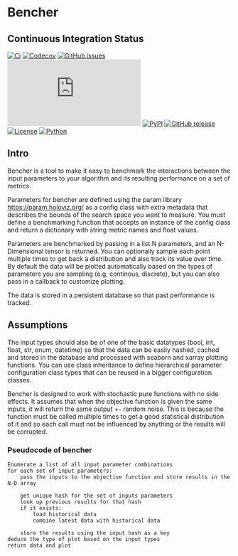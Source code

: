 # Bencher

## Continuous Integration Status

[![Ci](https://github.com/dyson-ai/bencher/actions/workflows/ci.yml/badge.svg?branch=main)](https://github.com/dyson-ai/bencher/actions/workflows/ci.yml?query=branch%3Amain)
[![Codecov](https://codecov.io/gh/blooop/bencher/branch/main/graph/badge.svg?token=AVFC5D5Z43)](https://codecov.io/gh/blooop/bencher)
[![GitHub issues](https://img.shields.io/github/issues/dyson-ai/bencher.svg)](https://GitHub.com/dyson-ai/bencher/issues/)
[![GitHub pull-requests merged](https://badgen.net/github/merged-prs/dyson-ai/bencher.js)](https://github.com/dyson-ai/bencher/pulls?q=is%3Amerged)
[![PyPI](https://img.shields.io/pypi/v/holobench)](https://pypi.org/project/holobench/)
[![GitHub release](https://img.shields.io/github/release/dyson-ai/bencher.svg)](https://GitHub.com/dyson-ai/bencher/releases/)
[![License](https://img.shields.io/pypi/l/bencher)](https://opensource.org/license/mit/)
[![Python](https://img.shields.io/badge/python-3.10%20%7C%203.11-blue)](https://www.python.org/downloads/release/python-310/)


## Intro

Bencher is a tool to make it easy to benchmark the interactions between the input parameters to your algorithm and its resulting performance on a set of metrics.

Parameters for bencher are defined using the param library https://param.holoviz.org/ as a config class with extra metadata that describes the bounds of the search space you want to measure.  You must define a benchmarking function that accepts an instance of the config class and return a dictionary with string metric names and float values.

Parameters are benchmarked by passing in a list N parameters, and an N-Dimensional tensor is returned.   You can optionally sample each point multiple times to get back a distribution and also track its value over time.  By default the data will be plotted automatically based on the types of parameters you are sampling (e.g, continous, discrete), but you can also pass in a callback to customize plotting.

The data is stored in a persistent database so that past performance is tracked.

## Assumptions

The input types should also be of one of the basic datatypes (bool, int, float, str, enum, datetime) so that the data can be easily hashed, cached and stored in the database and processed with seaborn and xarray plotting functions. You can use class inheritance to define hierarchical parameter configuration class types that can be reused in a bigger configuration classes.

Bencher is designed to work with stochastic pure functions with no side effects.  It assumes that when the objective function is given the same inputs, it will return the same output +- random noise.  This is because the function must be called multiple times to get a good statistical distribution of it and so each call must not be influenced by anything or the results will be corrupted.

### Pseudocode of bencher
    Enumerate a list of all input parameter combinations
    for each set of input parameters:
        pass the inputs to the objective function and store results in the N-D array

        get unique hash for the set of inputs parameters
        look up previous results for that hash
        if it exists:
            load historical data
            combine latest data with historical data
        
        store the results using the input hash as a key
    deduce the type of plot based on the input types
    return data and plot